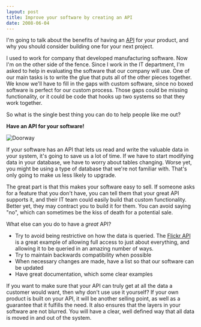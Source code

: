 ```yaml
---
layout: post
title: Improve your software by creating an API
date: 2008-06-04
---
```


I'm going to talk about the benefits of having an [API](http://en.wikipedia.org/wiki/API) for your product, and why you should consider building one for your next project.

I used to work for company that developed manufacturing software. Now I'm on the other side of the fence. Since I work in the IT department, I'm asked to help in evaluating the software that our company will use. One of our main tasks is to write the glue that puts all of the other pieces together. We know we'll have to fill in the gaps with custom software, since no boxed software is perfect for our custom process. Those gaps could be missing functionality, or it could be code that hooks up two systems so that they work together.

So what is the single best thing you can do to help people like me out?

**Have an API for your software!**

![Doorway](doorway.jpg)  

If your software has an API that lets us read and write the valuable data in your system, it's going to save us a lot of time. If we have to start modifying data in your database, we have to worry about tables changing. Worse yet, you might be using a type of database that we're not familiar with. That's only going to make us less likely to upgrade.

The great part is that this makes your software easy to sell. If someone asks for a feature that you don't have, you can tell them that your great API supports it, and their IT team could easily build that custom functionality. Better yet, they may contract you to build it for them. You can avoid saying "no", which can sometimes be the kiss of death for a potential sale.

What else can you do to have a _great_ API?

*   Try to avoid being restrictive on how the data is queried. The [Flickr API](http://www.flickr.com/services/api/) is a great example of allowing full access to just about everything, and allowing it to be queried in an amazing number of ways.
*   Try to maintain backwards compatibility when possible
*   When necessary changes are made, have a list so that our software can be updated
*   Have great documentation, which some clear examples  

If you want to make sure that your API can truly get at all the data a customer would want, then why don't use use it yourself? If your own product is built on your API, it will be another selling point, as well as a guarantee that it fulfills the need. It also ensures that the layers in your software are not blurred. You will have a clear, well defined way that all data is moved in and out of the system.